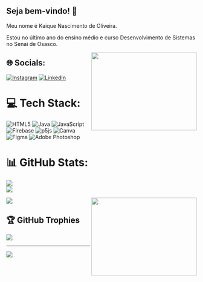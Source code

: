 ## Seja bem-vindo! 👋
<p> Meu nome é Kaique Nascimento de Oliveira.</p>
<p>Estou no último ano do ensino médio e curso Desenvolvimento de Sistemas no Senai de Osasco.</p>
<img src="https://sdl-stickershop.line.naver.jp/products/0/0/3/1333/android/stickers/23864.png;compress=true" height="206" width="279" align="right">


## 🌐 Socials:
[![Instagram](https://img.shields.io/badge/Instagram-%23E4405F.svg?logo=Instagram&logoColor=white)](https://instagram.com/kaique.on/?igshid=ZDc4ODBmNjlmNQ%3D%3D) [![LinkedIn](https://img.shields.io/badge/LinkedIn-%230077B5.svg?logo=linkedin&logoColor=white)](https://linkedin.com/in/kaique-nascimento-de-oliveira-367b8b263) 

# 💻 Tech Stack:
![HTML5](https://img.shields.io/badge/html5-%23E34F26.svg?style=for-the-badge&logo=html5&logoColor=white) ![Java](https://img.shields.io/badge/java-%23ED8B00.svg?style=for-the-badge&logo=java&logoColor=white) ![JavaScript](https://img.shields.io/badge/javascript-%23323330.svg?style=for-the-badge&logo=javascript&logoColor=%23F7DF1E) ![Firebase](https://img.shields.io/badge/firebase-%23039BE5.svg?style=for-the-badge&logo=firebase) ![p5js](https://img.shields.io/badge/p5.js-ED225D?style=for-the-badge&logo=p5.js&logoColor=FFFFFF) ![Canva](https://img.shields.io/badge/Canva-%2300C4CC.svg?style=for-the-badge&logo=Canva&logoColor=white) 	![Figma](https://img.shields.io/badge/figma-%23F24E1E.svg?style=for-the-badge&logo=figma&logoColor=white) ![Adobe Photoshop](https://img.shields.io/badge/adobephotoshop-%2331A8FF.svg?style=for-the-badge&logo=adobephotoshop&logoColor=white) 
# 📊 GitHub Stats:
![](https://github-readme-stats.vercel.app/api?username=kaique-on&theme=dark&hide_border=false&include_all_commits=false&count_private=false)<br/>
![](https://github-readme-streak-stats.herokuapp.com/?user=kaique-on&theme=dark&hide_border=false)<br/>
<div style background="#FFFFFF"><img src="https://sdl-stickershop.line.naver.jp/products/0/0/3/1333/android/stickers/23861.png;compress=true" height="206" width="279" align="right"></div>
<p><img src="https://github-readme-stats.vercel.app/api/top-langs?username=kaique-on&show_icons=true&theme=dark&locale=en&layout=compact" /></p> 


## 🏆 GitHub Trophies 
![](https://github-profile-trophy.vercel.app/?username=kaique-on&theme=monokai&no-frame=false&no-bg=true&margin-w=4)

---
[![](https://visitcount.itsvg.in/api?id=kaique-on&icon=9&color=5)](https://visitcount.itsvg.in)

<!-- Proudly created with GPRM ( https://gprm.itsvg.in ) -->
